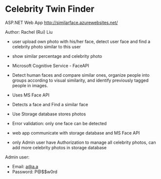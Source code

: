 # Celebrity Twin Finder

ASP.NET Web App
http://similarface.azurewebsites.net/

Author: Rachel (Rui) Liu

* user upload own photo with his/her face, detect user face and find a celebrity photo similar to this user
* show similar percentage and celebrity photo

* Microsoft Cognitive Service - FaceAPI
* Detect human faces and compare similar ones, organize people into groups according to visual similarity, and identify previously tagged people in images.

* Uses MS Face API
* Detects a face and Find a similar face
* Use Storage database stores photos
* Error validation: only one face can be detected
* web app communicate with storage database and MS Face API
* only Admin user have Authorization to manage all celebrity photos, can add more celebrity photos in storage database

Admin user:
* Email: a@a.a
* Password: P@$$w0rd



